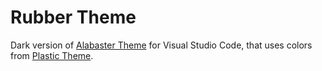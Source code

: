 # Rubber Theme

Dark version of [Alabaster Theme](https://github.com/tonsky/vscode-theme-alabaster) for Visual Studio Code, that uses colors from [Plastic Theme](https://github.com/will-stone/plastic).